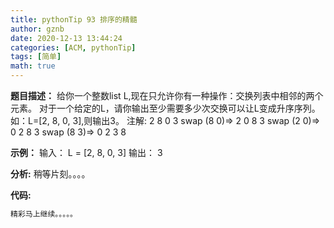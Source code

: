 ```yaml
---
title: pythonTip 93 排序的精髓
author: gznb
date: 2020-12-13 13:44:24
categories: [ACM, pythonTip]
tags: [简单]
math: true
---
```


**题目描述：**
给你一个整数list L,现在只允许你有一种操作：交换列表中相邻的两个元素。
对于一个给定的L，请你输出至少需要多少次交换可以让L变成升序序列。
如：L=[2, 8, 0, 3],则输出3。
注解: 2 8 0 3
swap (8 0)=> 2 0 8 3
swap (2 0)=> 0 2 8 3
swap (8 3)=> 0 2 3 8

**示例：**
输入：
L = [2, 8, 0, 3]
输出：
3


**分析:**
稍等片刻。。。。

**代码:**
```python
精彩马上继续。。。。。
```
